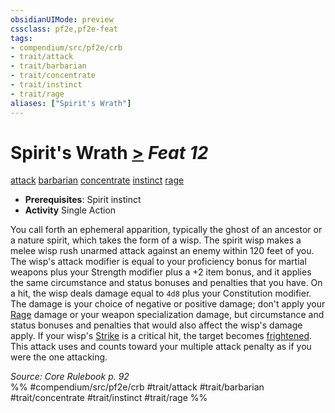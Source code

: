 ```yaml
---
obsidianUIMode: preview
cssclass: pf2e,pf2e-feat
tags:
- compendium/src/pf2e/crb
- trait/attack
- trait/barbarian
- trait/concentrate
- trait/instinct
- trait/rage
aliases: ["Spirit's Wrath"]
---
```

# Spirit's Wrath  [>](../../Rules/core-rulebook/chapter-9-playing-the-game.md#Actions "Single Action") *Feat 12*  
[attack](../../Rules/traits/attack.md)  [barbarian](../../Rules/traits/barbarian.md)  [concentrate](../../Rules/traits/concentrate.md)  [instinct](../../Rules/traits/instinct.md)  [rage](../../Rules/traits/rage.md)  

- **Prerequisites**: Spirit instinct
- **Activity** Single Action

You call forth an ephemeral apparition, typically the ghost of an ancestor or a nature spirit, which takes the form of a wisp. The spirit wisp makes a melee wisp rush unarmed attack against an enemy within 120 feet of you. The wisp's attack modifier is equal to your proficiency bonus for martial weapons plus your Strength modifier plus a +2 item bonus, and it applies the same circumstance and status bonuses and penalties that you have. On a hit, the wisp deals damage equal to `4d8` plus your Constitution modifier. The damage is your choice of negative or positive damage; don't apply your [Rage](../../Rules/actions/rage.md) damage or your weapon specialization damage, but circumstance and status bonuses and penalties that would also affect the wisp's damage apply. If your wisp's [Strike](../../Rules/actions/strike.md) is a critical hit, the target becomes [frightened](../../Rules/conditions.md#Frightened). This attack uses and counts toward your multiple attack penalty as if you were the one attacking.

*Source: Core Rulebook p. 92*  
%% #compendium/src/pf2e/crb #trait/attack #trait/barbarian #trait/concentrate #trait/instinct #trait/rage %%
